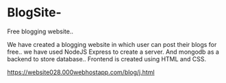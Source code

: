 # BlogSite-
Free blogging website..

We have created a blogging website in which user can post their blogs for free..
we have used NodeJS Express to create a server.
And mongodb as a backend to store database..
Frontend is created using HTML and CSS.

https://website028.000webhostapp.com/blog/j.html
